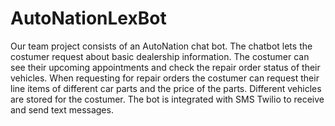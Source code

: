 # AutoNationLexBot
 Our team project consists of an AutoNation chat bot. The chatbot lets the costumer request about basic dealership information. The costumer can see their upcoming appointments and check the repair order status of their vehicles. When requesting for repair orders the costumer can request their line items of different car parts and the price of the parts. Different vehicles are stored for the costumer. The bot is integrated with SMS Twilio to receive and send text messages.
